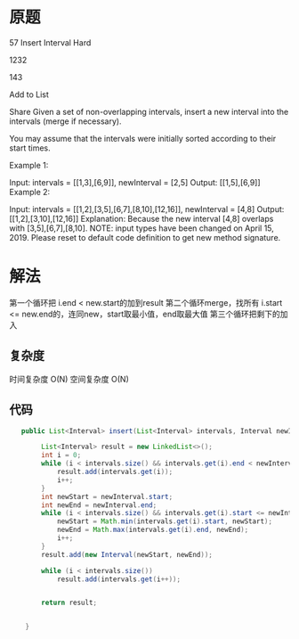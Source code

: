 # 原题
57 Insert Interval
Hard

1232

143

Add to List

Share
Given a set of non-overlapping intervals, insert a new interval into the intervals (merge if necessary).

You may assume that the intervals were initially sorted according to their start times.

Example 1:

Input: intervals = [[1,3],[6,9]], newInterval = [2,5]
Output: [[1,5],[6,9]]
Example 2:

Input: intervals = [[1,2],[3,5],[6,7],[8,10],[12,16]], newInterval = [4,8]
Output: [[1,2],[3,10],[12,16]]
Explanation: Because the new interval [4,8] overlaps with [3,5],[6,7],[8,10].
NOTE: input types have been changed on April 15, 2019. Please reset to default code definition to get new method signature.
# 解法
第一个循环把 i.end < new.start的加到result
第二个循环merge，找所有 i.start <= new.end的，连同new，start取最小值，end取最大值
第三个循环把剩下的加入



## 复杂度
时间复杂度 O(N)
空间复杂度 O(N)


## 代码
```Java
   public List<Interval> insert(List<Interval> intervals, Interval newInterval) {

        List<Interval> result = new LinkedList<>();
        int i = 0;
        while (i < intervals.size() && intervals.get(i).end < newInterval.start ){
            result.add(intervals.get(i));
            i++;
        }
        int newStart = newInterval.start;
        int newEnd = newInterval.end;
        while (i < intervals.size() && intervals.get(i).start <= newInterval.end){
            newStart = Math.min(intervals.get(i).start, newStart);
            newEnd = Math.max(intervals.get(i).end, newEnd);
            i++;
        }
        result.add(new Interval(newStart, newEnd));

        while (i < intervals.size())
            result.add(intervals.get(i++));


        return result;


    }

```
